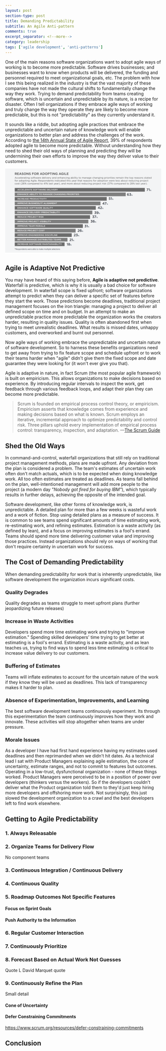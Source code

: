 ```yaml
---
layout: post
section-type: post
title: Demanding Predictability
subtitle: An Agile Anti-pattern 
comments: true
excerpt_separator: <!--more-->
category: leadership
tags: ['agile development', 'anti-patterns']
---
```


One of the main reasons software organizations want to adopt agile ways of working is to become more predictable. Software drives businesses; and businesses want to know when products will be delivered, the funding and personnel required to meet organizational goals, etc. The problem with how I see this being realized in the industry is that the vast majority of these companies have not made the cultural shifts to fundamentally change the way they work. Trying to demand predictability from teams creating software, which is uncertain and unpredictable by its nature, is a recipe for disaster. Often I tell organizations if they embrace agile ways of working and truly change the way they operate they are likely to become more predictable, but this is not "predictability" as they currently understand it. 
<!-- more -->

It sounds like a riddle, but adopting agile practices that embrace the unpredictable and uncertain nature of knowledge work will enable organizations to better plan and address the challenges of the work. According to [the 14th Annual State of Agile Report](https://stateofagile.com/#ufh-i-615706098-14th-annual-state-of-agile-report/7027494), 39% of respondents adopted agile to become more predictable. Without understanding how they need to shed their old ways of planning and predicting they will be undermining their own efforts to improve the way they deliver value to their customers. 

<img class="img-responsive" src="/img/reasons-for-adopting-agile.png" />

## Agile is Adaptive Not Predictive

You may have heard of this saying before, **Agile is adaptive not predictive**. Waterfall is predictive, which is why it is usually a bad choice for software development. In waterfall scope is fixed upfront; software organizations attempt to predict when they can deliver a specific set of features before they start the work. Those predictions become deadlines, traditional project management focuses on the iron triangle: managing a project to deliver all defined scope on time and on budget. In an attempt to make an unpredictable practice more predictable the organization works the creators harder, resulting in quality issues. Quality is often abandoned first when trying to meet unrealistic deadlines. What results is missed dates, unhappy customers, and overworked and burnt out personnel. 

Now agile ways of working embrace the unpredictable and uncertain nature of software development. So to harness these benefits organizations need to get away from trying to fix feature scope and schedule upfront or to work their teams harder when "agile" didn't give them the fixed scope and date guarantee they were looking for (it won't ever give you that). 

Agile is adaptive in nature, in fact Scrum (the most popular agile framework) is built on empiricism. This allows organizations to make decisions based on experience. By introducing regular intervals to inspect the work, get feedback through various feedback loops, and adapt their plan they can become more predictable. 

> Scrum is founded on empirical process control theory, or empiricism. Empiricism asserts that knowledge comes from experience and making decisions based on what is known. Scrum employs an iterative, incremental approach to optimize predictability and control risk. Three pillars uphold every implementation of empirical process control: transparency, inspection, and adaptation.
> &mdash;[The Scrum Guide](https://www.scrumguides.org/scrum-guide-2017.html)

## Shed the Old Ways
In command-and-control, waterfall organizations that still rely on traditional project management methods, plans are made upfront. Any deviation from the plan is considered a problem. The team's estimates of uncertain work often don't match actuals, which is to be expected when doing knowledge work. All too often estimates are treated as deadlines. As teams fall behind on the plan, well-intentioned management will add more people to the project (a modern day _"Nobody got fired for buying IBM"_), which typically results in further delays, achieving the opposite of the intended goal. 

Software development, like other forms of knowledge work, is unpredictable. A detailed plan for more than a few weeks is wasteful work and a work of fiction. Stop using detailed plans as a measure of success. It is common to see teams spend significant amounts of time estimating work, re-estimating work, and refining estimates. Estimation is a waste activity (as defined by lean), and a focus on improving estimates is a fool's errand. Teams should spend more time delivering customer value and improving those practices. Instead organizations should rely on ways of working that don't require certainty in uncertain work for success.  

## The Cost of Demanding Predictability
When demanding predictability for work that is inherently unpredictable, like software development the organization incurs significant costs. 

### Quality Degrades
Quality degrades as teams struggle to meet upfront plans (further jeopardizing future releases)
### Increase in Waste Activities
Developers spend more time estimating work and trying to "improve estimation." Spending skilled developers' time trying to get better at estimating is a fool's errand. Estimating is a waste activity, and as lean teaches us, trying to find ways to spend less time estimating is critical to increase value delivery to our customers. 
### Buffering of Estimates
Teams will inflate estimates to account for the uncertain nature of the work if they know they will be used as deadlines. This lack of transparency makes it harder to plan. 
### Absence of Experimentation, Improvements, and Learning
The best software development teams continuously experiment. Its through this experimentation the team continuously improves how they work and innovate. These activities will stop altogether when teams are under pressure. 

### Morale Issues
As a developer I have had first hand experience having my estimates used deadlines and then reprimanded when we didn't hit dates. As a technical lead I sat with Product Managers explaining agile estimation, the cone of uncertainty, estimate ranges, and not to commit to features but outcomes. Operating in a low-trust, dysfunctional organization - none of these things worked. Product Managers were perceived to be in a position of power over developers (thinkers versus the workers). So if the developers couldn't deliver what the Product organization told them to they'd just keep hiring more developers and offshoring more work. Not surprisingly, this just slowed the development organization to a crawl and the best developers left to find work elsewhere.  

## Getting to Agile Predictability 

### 1. Always Releasable 

### 2. Organize Teams for Delivery Flow
No component teams  
### 3. Continuous Integration / Continuous Delivery

### 4. Continuous Quality

### 5. Roadmap Outcomes Not Specific Features

#### Focus on Sprint Goals 

#### Push Authority to the Information

### 6. Regular Customer Interaction 

### 7. Continuously Prioritize

### 8. Forecast Based on Actual Work Not Guesses
Quote L David Marquet quote

### 9. Continuously Refine the Plan 
Small detail 
#### Cone of Uncertainty

#### Defer Constraining Commitments
https://www.scrum.org/resources/defer-constraining-commitments

## Conclusion


<!-- ## The Myth
There is a myth that you can be agile and have deadlines. This couldn't be further from the truth. We operate in a world where software is ubiquitous. This means we often have to meet regulatory dates or incur fines, deliver a feature before a competitor, or demonstrate a new capability at an important conference. By focusing on the aforementioned practices and not fixing specific scope for a deadline, there is no better way to hit a date than by using agile practices.   -->

